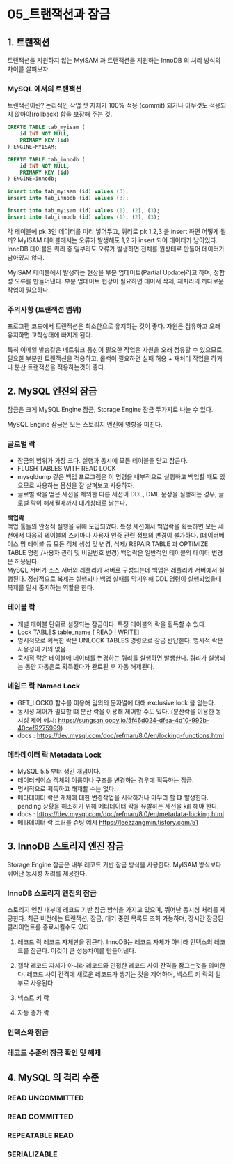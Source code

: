 05_트랜잭션과 잠금
===

## 1. 트랜잭션
트랜잭션을 지원하지 않는 MyISAM 과 트랜잭션을 지원하는 InnoDB 의 처리 방식의 차이를 살펴보자.

### MySQL 에서의 트랜잭션
트랜잭션이란? 논리적인 작업 셋 자체가 100% 적용 (commit) 되거나 아무것도 적용되지 않아야(rollback) 함을 보장해 주는 것.

```sql
CREATE TABLE tab_myisam (
    id INT NOT NULL,
    PRIMARY KEY (id)
) ENGINE=MYISAM;

CREATE TABLE tab_innodb (
    id INT NOT NULL,
    PRIMARY KEY (id)
) ENGINE=innodb;

insert into tab_myisam (id) values (3);
insert into tab_innodb (id) values (3);

insert into tab_myisam (id) values (1), (2), (3);
insert into tab_innodb (id) values (1), (2), (3);
```

각 테이블에 pk 3인 데이터를 미리 넣어두고, 
쿼리로 pk 1,2,3 을 insert 하면 어떻게 될까?
MyISAM 테이블에서는 오류가 발생해도 1,2 가 insert 되어 데이터가 남아있다.
InnoDB 테이블은 쿼리 중 일부라도 오류가 발생하면 전체를 원상태로 만들어 데이터가 남아있지 않다.

MyISAM 테이블에서 발생하는 현상을 부분 업데이트(Partial Update)라고 하며, 정합성 오류를 만들어낸다.
부분 업데이트 현상이 필요하면 데이서 삭제, 재처리의 까다로운 작업이 필요하다.

### 주의사항 (트랜잭션 범위)
프로그팸 코드에서 트랜잭션은 최소한으로 유지하는 것이 좋다.
자원은 점유하고 오래 유지하면 교착상태에 빠지게 된다.

특히 이메일 발송같은 네트워크 통신이 필요한 작업은 자원을 오래 점유할 수 있으므로,
필요한 부분만 트랜잭션을 적용하고, 롤백이 필요하면 실패 허용 + 재처리 작업을 하거나
분산 트랜잭션을 적용하는것이 좋다.

## 2. MySQL 엔진의 잠금
잠금은 크게 MySQL Engine 잠금, Storage Engine 잠금 두가지로 나눌 수 있다.

MySQL Engine 잠금은 모든 스토리지 엔진에 영향을 미친다.

### 글로벌 락
- 잠금의 범위가 가장 크다. 실행과 동시에 모든 테이블을 닫고 잠근다.
- FLUSH TABLES WITH READ LOCK 
- mysqldump 같은 백업 프로그램은 이 명령을 내부적으로 실행하고 백업할 때도 있으므로 사용하는 옵션을 잘 살펴보고 사용하자.
- 글로벌 락을 얻은 세션을 제외한 다른 세션이 DDL, DML 문장을 실행하는 경우, 글로벌 락이 해제될때까지 대기상태로 남는다.


**백업락**</br>
 백업 툴들의 안정적 실행을 위해 도입되었다.
 특정 세션에서 백업락을 획득하면 모든 세션에서 다음의 테이블의 스키마나 사용자 인증 관련 정보의 변경이 불가하다. 
(데이터베이스 밍 테이블 등 모든 객체 생성 및 변경, 삭제/ REPAIR TABLE 과 OPTIMIZE TABLE 명령 /사용자 관리 및 비밀번호 변경)
백업락은 일반적인 테이블의 데이터 변경은 허용된다.</br>
 MySQL 서버가 소스 서버와 레플리카 서버로 구성되는데 백업은 레플리카 서버에서 실행된다.
정상적으로 복제는 실행되나 백업 실패를 막기위해 DDL 명령이 실행되었을때 복제를 일시 중지하는 역할을 한다.


### 테이블 락
- 개별 테이블 단위로 설정되는 잠금이다. 특정 테이블의 락을 횔득할 수 있다.
- Lock TABLES table_name [ READ | WRITE] 
- 명시적으로 획득한 락은 UNLOCK TABLES 명령으로 잠금 반납한다. 명시적 락은 사용성이 거의 없음.
- 묵시적 락은 테이블에 데이터를 변경하는 쿼리를 실행하면 발생한다. 쿼리가 실행되는 동안 자동은로 획득됬다가 완료된 후 자동 해제된다.

### 네임드 락 Named Lock
- GET_LOCK() 함수를 이용해 임의의 문자열에 대해 exclusive lock 을 얻는다.
- 동시성 제어가 필요할 떄 분산 락을 이용해 제어할 수도 있다.
  (분산락을 이용한 동시성 제어 예시: https://sungsan.oopy.io/5f46d024-dfea-4d10-992b-40cef9275999)
- docs : https://dev.mysql.com/doc/refman/8.0/en/locking-functions.html

### 메타데이터 락 Metadata Lock
- MySQL 5.5 부터 생긴 개념이다.
- 데이터베이스 객체의 이름이나 구조를 변경하는 경우에 획득하는 잠금.
- 명시적으로 획득하고 해재할 수는 없다.
- 메타데이터 락은 개체에 대한 변경작업을 시작하거나 마무리 할 떄 발생한다.
  pending 상황을 해소하기 위해 메타데이터 락을 유발하는 세션을 kill 해야 한다.
- docs : https://dev.mysql.com/doc/refman/8.0/en/metadata-locking.html
- 메타데이터 락 트러블 슈팅 예시 https://leezzangmin.tistory.com/51

## 3. InnoDB 스토리지 엔진 잠금
Storage Engine 잠금은 내부 레코드 기반 잠금 방식을 사용한다.
MyISAM 방식보다 뛰어난 동시성 처리를 제공한다.

### InnoDB 스토리지 엔진의 잠금
스토리지 엔진 내부에 레코드 기반 잠금 방식을 가지고 있으며, 뛰어난 동시성 처리를 제공한다.
최근 버전에는 트랜잭션, 잠금, 대기 중인 목록도 조회 가능하며, 장시간 잠금된 클라이언트를 종료시킬수도 있다.

1. 레코드 락
레코드 자체만을 잠근다.
InnoDB는 레코드 자체가 아니라 인덱스의 레코드를 잠근다.
이것이 큰 성능차이를 만들어낸다.

2. 갭락
레코드 자체가 아니라 레코드와 인접한 레코드 사이 간격을 잠그는것을 의미한다.
레코드 사이 간격에 새로운 레코드가 생기는 것을 제어하며, 넥스트 키 락의 일부로 사용된다.

3. 넥스트 키 락

4. 자동 증가 락

### 인덱스와 잠금


### 레코드 수준의 잠금 확인 및 해제


## 4. MySQL 의 격리 수준

### READ UNCOMMITTED


### READ COMMITTED


### REPEATABLE READ


### SERIALIZABLE

